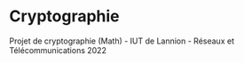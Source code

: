 # Cryptographie
Projet de cryptographie (Math) - IUT de Lannion - Réseaux et Télécommunications 2022

